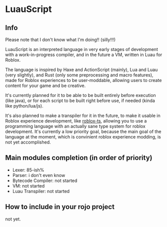 # LuauScript

## Info

Please note that I don't know what I'm doing!! (silly!!!)

LuauScript is an interpreted language in very early stages of development with a work-in-progress compiler, and in the future a VM, written in Luau for Roblox.

The language is inspired by Haxe and ActionScript (mainly), Lua and Luau (very slightly), and Rust (only some preprocessing and macro features), made for Roblox experiences to be user-moddable, allowing users to create content for your game and be creative.

It's currently planned for it to be able to be built entirely before execution (like java), or for each script to be built right before use, if needed (kinda like python/lua/js).

It's also planned to make a transpiler for it in the future, to make it usable in Roblox experience development, like [roblox-ts](https://github.com/roblox-ts/roblox-ts), allowing you to use a programming language with an actually sane type system for roblox development. It's currently a low priority goal, because the main goal of the language at the moment, which is convinient roblox experience modding, is not yet accomplished.

## Main modules completion (in order of priority)

- Lexer: 85-ish%
- Parser: i don't even know
- Bytecode Compiler: not started
- VM: not started
- Luau Transpiler: not started

## How to include in your rojo project

not yet.
